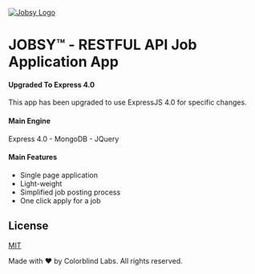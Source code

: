 [![Jobsy Logo](http://staging.colorblindlabs.com/assets/img/jobsy_logo_black.png)](http://beta.jobsy.io/)
# JOBSY&trade; - RESTFUL API Job Application App

#### Upgraded To Express 4.0
This app has been upgraded to use ExpressJS 4.0 for specific changes.

#### Main Engine
Express 4.0 - MongoDB - JQuery

#### Main Features
- Single page application
- Light-weight
- Simplified job posting process
- One click apply for a job

## License

[MIT](LICENSE)







Made with &#9829; by Colorblind Labs. All rights reserved.
